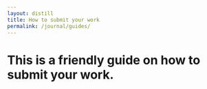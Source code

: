 ```yaml
---
layout: distill
title: How to submit your work
permalink: /journal/guides/
---
```


# This is a friendly guide on how to submit your work.
